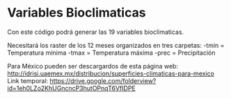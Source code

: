 # Variables Bioclimaticas

Con este código podrá generar las 19 variables bioclimaticas. 

Necesitará los raster de los 12 meses organizados en tres carpetas:
-tmin = Temperatura mínima
-tmax = Temperatura máxima
-prec = Precipitación

Para México pueden ser descargardos de esta página web: http://idrisi.uaemex.mx/distribucion/superficies-climaticas-para-mexico 
Link temporal: 
https://drive.google.com/folderview?id=1eh0LZo2KhUGncncP3hutOPnqT6VfIDPE
